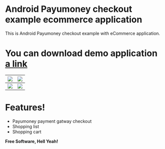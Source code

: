 # Android Payumoney checkout example ecommerce application 
This is Android Payumoney checkout example with eCommerce application.
# You can download demo application [a link](https://raw.githubusercontent.com/amaryadav344/PayUMoneyCheckoutEcommerceApp/master/PayUMoneyCheckoutEcommerceApp.apk)

![](https://www.loopwiki.com/wp-content/uploads/2020/11/Shopping-home-screen.jpg)  |  ![](http://www.loopwiki.com/wp-content/uploads/2020/11/Shooping-cart-screen.png)
:-------------------------:|:-------------------------:
![](https://www.loopwiki.com/wp-content/uploads/2020/11/PayUMoney-Payment-Screen.png)  |  ![](https://www.loopwiki.com/wp-content/uploads/2020/11/Payment-sucessful.png)

# Features!
  - Payumoney payment gatway checkout
  - Shopping list
  - Shopping cart

**Free Software, Hell Yeah!**

